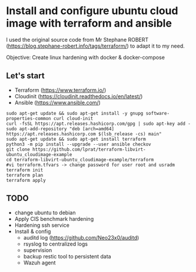 # Install and configure ubuntu cloud image with terraform and ansible
I used the original source code from Mr Stephane ROBERT (https://blog.stephane-robert.info/tags/terraform/) to adapt it to my need.

Objective: Create linux hardening with docker & docker-compose
## Let's start
 - Terraform (https://www.terraform.io/)
 - Cloudinit (https://cloudinit.readthedocs.io/en/latest/)
 - Ansible (https://www.ansible.com/)

```
sudo apt-get update && sudo apt-get install -y gnupg software-properties-common curl cloud-init
curl -fsSL https://apt.releases.hashicorp.com/gpg | sudo apt-key add -
sudo apt-add-repository "deb [arch=amd64] https://apt.releases.hashicorp.com $(lsb_release -cs) main"
sudo apt-get update && sudo apt-get install terraform
python3 -m pip install --upgrade --user ansible checkov
git clone https://github.com/lprat/terraform-libvirt-ubuntu_cloudimage-example
cd terraform-libvirt-ubuntu_cloudimage-example/terraform
#vi terraform.tfvars -> change password for user root and usradm
terraform init
terraform plan
terraform apply
```

## TODO
  - change ubuntu to debian
  - Apply CIS benchmark hardening
  - Hardening ssh service
  - Install & config
     - auditd log (https://github.com/Neo23x0/auditd)
     - rsyslog to centralized logs
     - supervision
     - backup restic tool to persistent data
     - Wazuh agent

